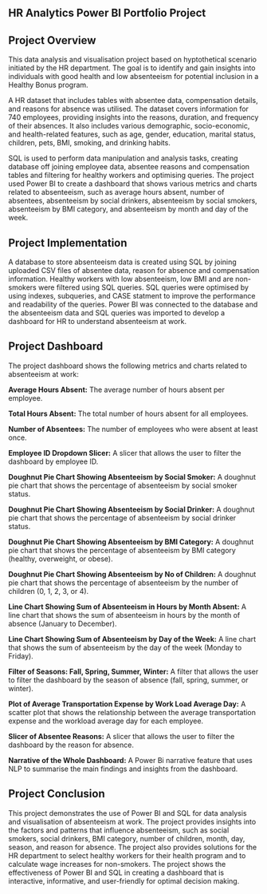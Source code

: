 ## HR Analytics Power BI Portfolio Project

## Project Overview

This data analysis and visualisation project based on hyptothetical scenario initiated by the HR department. The goal is to identify and gain insights into individuals with good health and low absenteeism for potential inclusion in a Healthy Bonus program.

A HR dataset that includes tables with absentee data, compensation details, and reasons for absence was utilised. The dataset covers information for 740 employees, providing insights into the reasons, duration, and frequency of their absences. It also includes various demographic, socio-economic, and health-related features, such as age, gender, education, marital status, children, pets, BMI, smoking, and drinking habits.

SQL is used to perform data manipulation and analysis tasks, creating database off joining employee data, absentee reasons and compensation tables and filtering for healthy workers and optimising queries. The project used Power BI to create a dashboard that shows various metrics and charts related to absenteeism, such as average hours absent, number of absentees, absenteeism by social drinkers, absenteeism by social smokers, absenteeism by BMI category, and absenteeism by month and day of the week. 

## Project Implementation
A database to store absenteeism data is created using SQL by joining uploaded CSV files of absentee data, reason for absence and compensation information. Healthy workers with low absenteeism, low BMI and are non-smokers were filtered using SQL queries. SQL queries were optimised by using indexes, subqueries, and CASE statment to improve the performance and readability of the queries. Power BI was connected to the database and the absenteeism data and SQL queries was imported to develop a dashboard for HR to understand absenteeism at work. 


## Project Dashboard
The project dashboard shows the following metrics and charts related to absenteeism at work:

**Average Hours Absent:** The average number of hours absent per employee.

**Total Hours Absent:** The total number of hours absent for all employees.

**Number of Absentees:** The number of employees who were absent at least once.

**Employee ID Dropdown Slicer:** A slicer that allows the user to filter the dashboard by employee ID.

**Doughnut Pie Chart Showing Absenteeism by Social Smoker:** A doughnut pie chart that shows the percentage of absenteeism by social smoker status.

**Doughnut Pie Chart Showing Absenteeism by Social Drinker:** A doughnut pie chart that shows the percentage of absenteeism by social drinker status.

**Doughnut Pie Chart Showing Absenteeism by BMI Category:** A doughnut pie chart that shows the percentage of absenteeism by BMI category (healthy, overweight, or obese).

**Doughnut Pie Chart Showing Absenteeism by No of Children:** A doughnut pie chart that shows the percentage of absenteeism by the number of children (0, 1, 2, 3, or 4).

**Line Chart Showing Sum of Absenteeism in Hours by Month Absent:** A line chart that shows the sum of absenteeism in hours by the month of absence (January to December).

**Line Chart Showing Sum of Absenteeism by Day of the Week:** A line chart that shows the sum of absenteeism by the day of the week (Monday to Friday).

**Filter of Seasons: Fall, Spring, Summer, Winter:** A filter that allows the user to filter the dashboard by the season of absence (fall, spring, summer, or winter).

**Plot of Average Transportation Expense by Work Load Average Day:** A scatter plot that shows the relationship between the average transportation expense and the workload average day for each employee.

**Slicer of Absentee Reasons:** A slicer that allows the user to filter the dashboard by the reason for absence.

**Narrative of the Whole Dashboard:** A Power Bi narrative feature that uses NLP to summarise the main findings and insights from the dashboard.

## Project Conclusion
This project demonstrates the use of Power BI and SQL for data analysis and visualisation of absenteeism at work. The project provides insights into the factors and patterns that influence absenteeism, such as social smokers, social drinkers, BMI category, number of children, month, day, season, and reason for absence. The project also provides solutions for the HR department to select healthy workers for their health program and to calculate wage increases for non-smokers. The project shows the effectiveness of Power BI and SQL in creating a dashboard that is interactive, informative, and user-friendly for optimal decision making.

